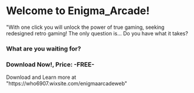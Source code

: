 
<h1> Welcome to Enigma_Arcade!</h1>
<p>"With one click you will unlock the power of true gaming, seeking redesigned retro gaming! The only question is... Do you have what it takes?</p>
<h3>What are you waiting for?</h3>
<h3>Download Now!, Price: -FREE-</h3>
<p>Download and Learn more at "https://who6907.wixsite.com/enigmaarcadeweb"</p>


